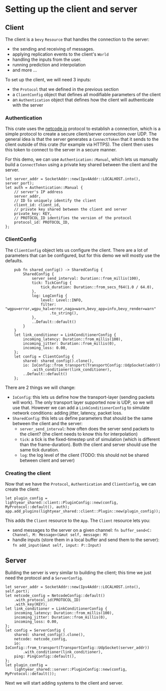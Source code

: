 # Setting up the client and server

## Client

The client is a `bevy` `Resource` that handles the connection to the server:
- the sending and receiving of messages.
- applying replication events to the client's `World`
- handling the inputs from the user.
- running prediction and interpolation
- and more ...

To set up the client, we will need 3 inputs:
- the `Protocol` that we defined in the previous section
- a `ClientConfig` object that defines all modifiable parameters of the client
- an `Authentication` object that defines how the client will authenticate with the server


### Authentication

This crate uses the [netcode.io](https://github.com/networkprotocol/netcode/blob/master/STANDARD.md) protocol to establish a connection, which is 
a simple protocol to create a secure client/server connection over UDP. The general idea is that the server generates a `ConnectToken` that it sends
to the client outside of this crate (for example via HTTPS). The client
then uses this token to connect to the server in a secure manner.

For this demo, we can use `Authentication::Manual`, which lets us manually build a `ConnectToken` using a private key shared
between the client and the server.

```rust,noplayground
let server_addr = SocketAddr::new(Ipv4Addr::LOCALHOST.into(), server_port);
let auth = Authentication::Manual {
    // server's IP address
    server_addr,
    // ID to uniquely identify the client
    client_id: client_id,
    // private key shared between the client and server
    private_key: KEY,
    // PROTOCOL_ID identifies the version of the protocol
    protocol_id: PROTOCOL_ID,
};
```

### ClientConfig

The `ClientConfig` object lets us configure the client. There are a lot of parameters that can be configured,
but for this demo we will mostly use the defaults.

```rust,noplayground
    pub fn shared_config() -> SharedConfig {
        SharedConfig {
            server_send_interval: Duration::from_millis(100),
            tick: TickConfig {
                tick_duration: Duration::from_secs_f64(1.0 / 64.0),
            },
            log: LogConfig {
                level: Level::INFO,
                filter: "wgpu=error,wgpu_hal=error,naga=warn,bevy_app=info,bevy_render=warn"
                    .to_string(),
            },
            ..Default::default()
        }
    }
    let link_conditioner = LinkConditionerConfig {
        incoming_latency: Duration::from_millis(100),
        incoming_jitter: Duration::from_millis(0),
        incoming_loss: 0.00,
    };
    let config = ClientConfig {
        shared: shared_config().clone(),
        io: IoConfig::from_transport(TransportConfig::UdpSocket(addr))
            .with_conditioner(link_conditioner),
        ..Default::default()
    };
```

There are 2 things we will change:
- `IoConfig`: this lets us define how the transport-layer (sending packets will work). The only transport layer supported now is UDP, so we will use that.
  However we can add a `LinkConditionerConfig` to simulate network conditions: adding jitter, latency, packet loss.
- `SharedConfig`: this lets us define parameters that should be the same between the client and the server:
  - `server_send_interval`: how often does the server send packets to the client? (the client needs to know this for interpolation)
  - `tick`: a tick is the fixed-timestep unit of simulation (which is different than the frame-duration). Both the client and server should use the same tick duration.
  - `log`: the log level of the client (TODO: this should not be shared between client and server)

### Creating the client

Now that we have the `Protocol`, `Authentication` and `ClientConfig`, we can create the client:

```rust,noplayground
let plugin_config = lightyear_shared::client::PluginConfig::new(config, MyProtocol::default(), auth);
app.add_plugins(lightyear_shared::client::Plugin::new(plugin_config));
```

This adds the `Client` resource to the `App`.
The `Client` resource lets you:
- send messages to the server on a given channel: `fn buffer_send<C: Channel, M: Message>(&mut self, message: M)`
- handle inputs (store them in a local buffer and send them to the server): `fn add_input(&mut self, input: P::Input)`

## Server

Building the server is very similar to building the client; this time we just need the protocol and a `ServerConfig`.

```rust,noplayground
let server_addr = SocketAddr::new(Ipv4Addr::LOCALHOST.into(), self.port);
let netcode_config = NetcodeConfig::default()
    .with_protocol_id(PROTOCOL_ID)
    .with_key(KEY);
let link_conditioner = LinkConditionerConfig {
    incoming_latency: Duration::from_millis(100),
    incoming_jitter: Duration::from_millis(0),
    incoming_loss: 0.00,
};
let config = ServerConfig {
    shared: shared_config().clone(),
    netcode: netcode_config,
    io: IoConfig::from_transport(TransportConfig::UdpSocket(server_addr))
        .with_conditioner(link_conditioner),
    ping: PingConfig::default(),
};
let plugin_config =
    lightyear_shared::server::PluginConfig::new(config, MyProtocol::default());
```

Next we will start adding systems to the client and server.